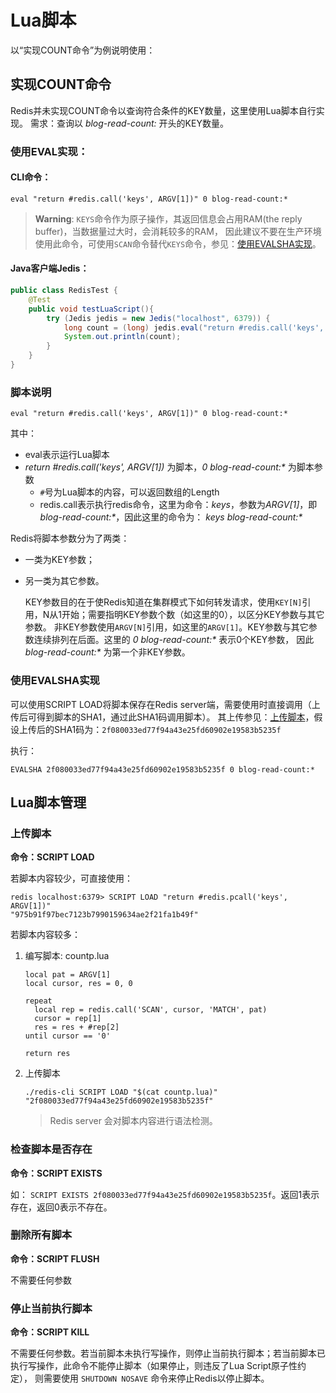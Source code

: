 # Lua脚本
以“实现COUNT命令”为例说明使用：

## 实现COUNT命令
Redis并未实现COUNT命令以查询符合条件的KEY数量，这里使用Lua脚本自行实现。
需求：查询以 *blog-read-count:* 开头的KEY数量。

### 使用EVAL实现：
#### CLI命令：

`eval "return #redis.call('keys', ARGV[1])" 0 blog-read-count:*`
    
> **Warning**: `KEYS`命令作为原子操作，其返回信息会占用RAM(the reply buffer)，当数据量过大时，会消耗较多的RAM，
因此建议不要在生产环境使用此命令，可使用`SCAN`命令替代`KEYS`命令，参见：[使用EVALSHA实现](#使用EVALSHA实现)。

#### Java客户端Jedis：

```java
public class RedisTest {
    @Test
    public void testLuaScript(){
        try (Jedis jedis = new Jedis("localhost", 6379)) {
            long count = (long) jedis.eval("return #redis.call('keys', ARGV[1])", 0, "blog-read-count:*");
            System.out.println(count); 
        }
    }
}
```
    
### 脚本说明
`eval "return #redis.call('keys', ARGV[1])" 0 blog-read-count:*`

其中：
- eval表示运行Lua脚本
- _return #redis.call('keys', ARGV[1])_ 为脚本，_0 blog-read-count:*_ 为脚本参数
    - `#`号为Lua脚本的内容，可以返回数组的Length
    - redis.call表示执行redis命令，这里为命令：_keys_，参数为*ARGV[1]*，即 _blog-read-count:*_，因此这里的命令为： _keys blog-read-count:*_

Redis将脚本参数分为了两类：
- 一类为KEY参数；
- 另一类为其它参数。

    KEY参数目的在于使Redis知道在集群模式下如何转发请求，使用`KEY[N]`引用，N从1开始；需要指明KEY参数个数（如这里的0），以区分KEY参数与其它参数。
    非KEY参数使用`ARGV[N]`引用，如这里的`ARGV[1]`。KEY参数与其它参数连续排列在后面。这里的 _0 blog-read-count:*_ 表示0个KEY参数，
    因此 _blog-read-count:*_ 为第一个非KEY参数。
    
### 使用EVALSHA实现
可以使用SCRIPT LOAD将脚本保存在Redis server端，需要使用时直接调用（上传后可得到脚本的SHA1，通过此SHA1码调用脚本）。
其上传参见：[上传脚本](#上传脚本)，假设上传后的SHA1码为：`2f080033ed77f94a43e25fd60902e19583b5235f`

执行：

`EVALSHA 2f080033ed77f94a43e25fd60902e19583b5235f 0 blog-read-count:*`



## Lua脚本管理
### 上传脚本
**命令：SCRIPT LOAD**

若脚本内容较少，可直接使用： 

```
redis localhost:6379> SCRIPT LOAD "return #redis.pcall('keys', ARGV[1])"
"975b91f97bec7123b7990159634ae2f21fa1b49f"
```

若脚本内容较多：

1. 编写脚本: countp.lua
    ```
    local pat = ARGV[1]
    local cursor, res = 0, 0
    
    repeat
      local rep = redis.call('SCAN', cursor, 'MATCH', pat)
      cursor = rep[1]
      res = res + #rep[2]
    until cursor == '0'
    
    return res
    ```

2. 上传脚本
    ```
    ./redis-cli SCRIPT LOAD "$(cat countp.lua)"
    "2f080033ed77f94a43e25fd60902e19583b5235f"
    ```
    > Redis server 会对脚本内容进行语法检测。

### 检查脚本是否存在
**命令：SCRIPT EXISTS**

如： `SCRIPT EXISTS 2f080033ed77f94a43e25fd60902e19583b5235f`。返回1表示存在，返回0表示不存在。
### 删除所有脚本
**命令：SCRIPT FLUSH**

不需要任何参数
### 停止当前执行脚本
**命令：SCRIPT KILL**

不需要任何参数。若当前脚本未执行写操作，则停止当前执行脚本；若当前脚本已执行写操作，此命令不能停止脚本（如果停止，则违反了Lua Script原子性约定），
则需要使用 `SHUTDOWN NOSAVE` 命令来停止Redis以停止脚本。